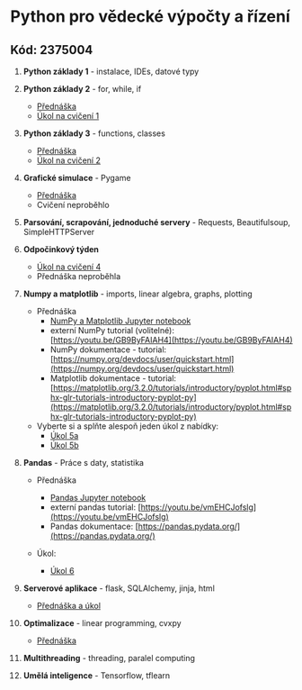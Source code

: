 # Python pro vědecké výpočty a řízení
## Kód: 2375004

1. **Python základy 1** - instalace, IDEs, datové typy

1. **Python základy 2** - for, while, if

   - [Přednáška](courses/Basics-program_flow_and_functions.ipynb)
   - [Úkol na cvičení 1](tasks/CZ_Ceasarova_sifra_sifrovani.ipynb)

1. **Python základy 3** - functions, classes

   - [Přednáška](courses/Basics-functions_and_classes.ipynb)
   - [Úkol na cvičení 2](tasks/CZ_simulace-kamen_nuzky_papir.ipynb)

1. **Grafické simulace** - Pygame

   - [Přednáška](courses/pygame_bouncy_balls.py)
   - Cvičení neproběhlo

1. **Parsování, scrapování, jednoduché servery** - Requests, Beautifulsoup, SimpleHTTPServer

1. **Odpočinkový týden** 
   - [Úkol na cvičení 4](tasks/CZ_obchodni_api.ipynb)
   - Přednáška neproběhla

1. **Numpy a matplotlib** - imports, linear algebra, graphs, plotting

   - Přednáška
        - [NumPy a Matplotlib Jupyter notebook](courses/Numpy_matplotlib.ipynb)
        - externí NumPy tutorial (volitelné):
          [https://youtu.be/GB9ByFAIAH4](https://youtu.be/GB9ByFAIAH4)
        - NumPy dokumentace - tutorial:
          [https://numpy.org/devdocs/user/quickstart.html](https://numpy.org/devdocs/user/quickstart.html)
        - Matplotlib dokumentace - tutorial:
          [https://matplotlib.org/3.2.0/tutorials/introductory/pyplot.html#sphx-glr-tutorials-introductory-pyplot-py](https://matplotlib.org/3.2.0/tutorials/introductory/pyplot.html#sphx-glr-tutorials-introductory-pyplot-py)
    - Vyberte si a splňte alespoň jeden úkol z nabídky:           
        - [Úkol 5a](tasks/CZ_numpy_state_space_model.ipynb)
        - [Úkol 5b](tasks/CZ_numpy_konvolucni_filtr.ipynb)
        
1. **Pandas** - Práce s daty, statistika
   - Přednáška
        - [Pandas Jupyter notebook](courses/pandas.ipynb)
        - externí pandas tutorial:
          [https://youtu.be/vmEHCJofslg](https://youtu.be/vmEHCJofslg)
        - Pandas dokumentace:
          [https://pandas.pydata.org/](https://pandas.pydata.org/)

    - Úkol:           
        - [Úkol 6](tasks/CZ_pandas_covid.ipynb)
        
1. **Serverové aplikace** - flask, SQLAlchemy, jinja, html
   - [Přednáška a úkol](courses/2375004/flask/flask.md)

1. **Optimalizace** - linear programming, cvxpy
   - [Přednáška](courses/2375004/cvxpy/cvxpy.md)


1. **Multithreading** - threading, paralel computing



1. **Umělá inteligence** - Tensorflow, tflearn


